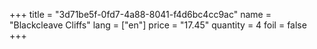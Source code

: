 +++
title = "3d71be5f-0fd7-4a88-8041-f4d6bc4cc9ac"
name = "Blackcleave Cliffs"
lang = ["en"]
price = "17.45"
quantity = 4
foil = false
+++
